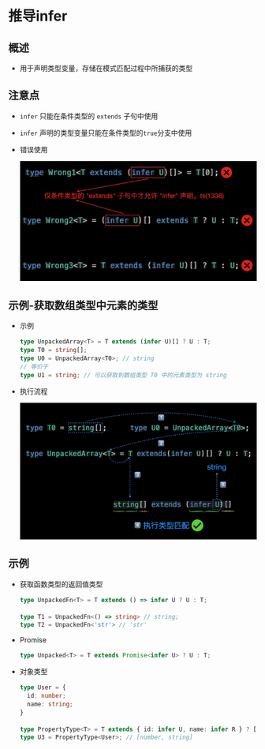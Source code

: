 # 推导infer

## 概述

  - 用于声明类型变量，存储在模式匹配过程中所捕获的类型

## 注意点

  - `infer` 只能在条件类型的 `extends` 子句中使用

  - `infer` 声明的类型变量只能在条件类型的`true`分支中使用

  - 错误使用

    ![](image/image_5Tz2mHktsi.png)

## 示例-获取数组类型中元素的类型

  - 示例

    ```typescript
    type UnpackedArray<T> = T extends (infer U)[] ? U : T;
    type T0 = string[];
    type U0 = UnpackedArray<T0>; // string
    // 等价于
    type U1 = string; // 可以获取到数组类型 T0 中的元素类型为 string
    ```

  - 执行流程

    ![](image/image_67o9LlRNXY.png)

## 示例

  - 获取函数类型的返回值类型

    ```typescript
    type UnpackedFn<T> = T extends () => infer U ? U : T;

    type T1 = UnpackedFn<() => string> // string;
    type T2 = UnpackedFn<'str'> // 'str'
    ```

  - Promise

    ```typescript
    type Unpacked<T> = T extends Promise<infer U> ? U : T;
    ```

  - 对象类型

    ```typescript
    type User = {
      id: number;
      name: string;
    }

    type PropertyType<T> = T extends { id: infer U, name: infer R } ? [U,R] : T;
    type U3 = PropertyType<User>; // [number, string]


    ```
